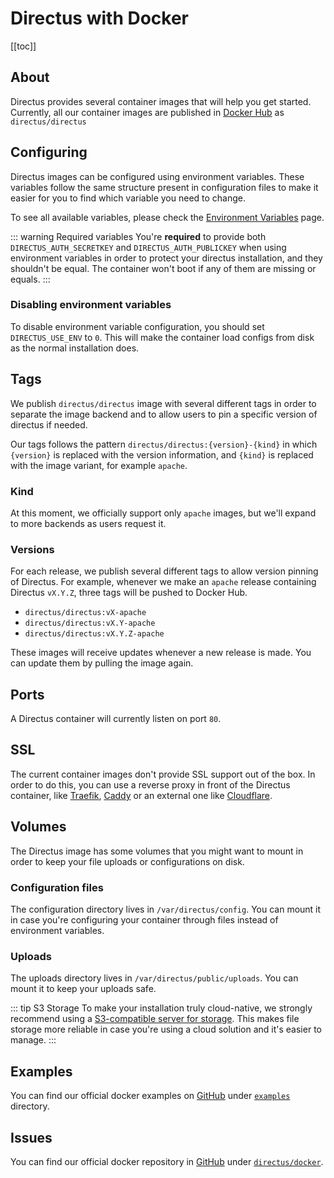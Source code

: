 # Directus with Docker

[[toc]]

## About

Directus provides several container images that will help you get started. Currently, all our container images are published in [Docker Hub](https://hub.docker.com/r/directus/directus) as `directus/directus`

## Configuring

Directus images can be configured using environment variables. These variables follow the same structure present in configuration files to make it easier for you to find which variable you need to change.

To see all available variables, please check the [Environment Variables](/docker/environment.md) page.

::: warning Required variables
You're **required** to provide both `DIRECTUS_AUTH_SECRETKEY` and `DIRECTUS_AUTH_PUBLICKEY` when using environment variables in order to protect your directus installation, and they shouldn't be equal. The container won't boot if any of them are missing or equals.
:::

### Disabling environment variables

To disable environment variable configuration, you should set `DIRECTUS_USE_ENV` to `0`. This will make the container load configs from disk as the normal installation does.

## Tags

We publish `directus/directus` image with several different tags in order to separate the image backend and to allow users to pin a specific version of directus if needed.

Our tags follows the pattern `directus/directus:{version}-{kind}` in which `{version}` is replaced with the version information, and `{kind}` is replaced with the image variant, for example `apache`.

### Kind

At this moment, we officially support only `apache` images, but we'll expand to more backends as users request it.

### Versions

For each release, we publish several different tags to allow version pinning of Directus. For example, whenever we make an `apache` release containing Directus `vX.Y.Z`, three tags will be pushed to Docker Hub.

- `directus/directus:vX-apache`
- `directus/directus:vX.Y-apache`
- `directus/directus:vX.Y.Z-apache`

These images will receive updates whenever a new release is made. You can update them by pulling the image again.

## Ports

A Directus container will currently listen on port `80`.

## SSL 

The current container images don't provide SSL support out of the box. In order to do this, you can use a reverse proxy in front of the Directus container, like [Traefik](https://docs.traefik.io/https/overview/), [Caddy](https://caddyserver.com/docs/automatic-https) or an external one like [Cloudflare](https://cloudflare.com).

## Volumes

The Directus image has some volumes that you might want to mount in order to keep your file uploads or configurations on disk.

### Configuration files

The configuration directory lives in `/var/directus/config`. You can mount it in case you're configuring your container through files instead of environment variables.

### Uploads

The uploads directory lives in `/var/directus/public/uploads`. You can mount it to keep your uploads safe.

::: tip S3 Storage
To make your installation truly cloud-native, we strongly recommend using a [S3-compatible server for storage](/docker/environment#storage). This makes file storage more reliable in case you're using a cloud solution and it's easier to manage.
:::

## Examples

You can find our official docker examples on [GitHub](https://github.com/directus/docker) under [`examples`](https://github.com/directus/docker/tree/master/examples) directory.

## Issues

You can find our official docker repository in [GitHub](https://github.com/directus/docker/) under [`directus/docker`](https://github.com/directus/docker/).
